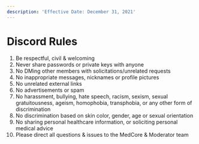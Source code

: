 ```yaml
---
description: 'Effective Date: December 31, 2021'
---
```


# Discord Rules

1. Be respectful, civil & welcoming
2. Never share passwords or private keys with anyone
3. No DMing other members with solicitations/unrelated requests
4. No inappropriate messages, nicknames or profile pictures
5. No unrelated external links
6. No advertisements or spam
7. No harassment, bullying, hate speech, racism, sexism, sexual gratuitousness, ageism, homophobia, transphobia, or any other form of discrimination
8. No discrimination based on skin color, gender, age or sexual orientation
9. No sharing personal healthcare information, or soliciting personal medical advice
10. Please direct all questions & issues to the MedCore & Moderator team
